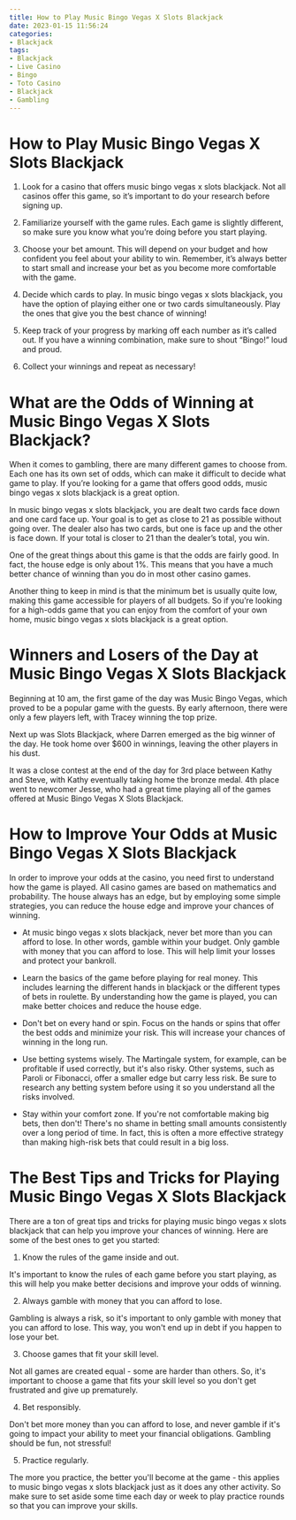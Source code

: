 ```yaml
---
title: How to Play Music Bingo Vegas X Slots Blackjack
date: 2023-01-15 11:56:24
categories:
- Blackjack
tags:
- Blackjack
- Live Casino
- Bingo
- Toto Casino
- Blackjack
- Gambling
---
```



#  How to Play Music Bingo Vegas X Slots Blackjack

1. Look for a casino that offers music bingo vegas x slots blackjack. Not all casinos offer this game, so it’s important to do your research before signing up.

2. Familiarize yourself with the game rules. Each game is slightly different, so make sure you know what you’re doing before you start playing.

3. Choose your bet amount. This will depend on your budget and how confident you feel about your ability to win. Remember, it’s always better to start small and increase your bet as you become more comfortable with the game.

4. Decide which cards to play. In music bingo vegas x slots blackjack, you have the option of playing either one or two cards simultaneously. Play the ones that give you the best chance of winning!

5. Keep track of your progress by marking off each number as it’s called out. If you have a winning combination, make sure to shout “Bingo!” loud and proud.

6. Collect your winnings and repeat as necessary!

#  What are the Odds of Winning at Music Bingo Vegas X Slots Blackjack?

When it comes to gambling, there are many different games to choose from. Each one has its own set of odds, which can make it difficult to decide what game to play. If you’re looking for a game that offers good odds, music bingo vegas x slots blackjack is a great option.

In music bingo vegas x slots blackjack, you are dealt two cards face down and one card face up. Your goal is to get as close to 21 as possible without going over. The dealer also has two cards, but one is face up and the other is face down. If your total is closer to 21 than the dealer’s total, you win.

One of the great things about this game is that the odds are fairly good. In fact, the house edge is only about 1%. This means that you have a much better chance of winning than you do in most other casino games.

Another thing to keep in mind is that the minimum bet is usually quite low, making this game accessible for players of all budgets. So if you’re looking for a high-odds game that you can enjoy from the comfort of your own home, music bingo vegas x slots blackjack is a great option.

#  Winners and Losers of the Day at Music Bingo Vegas X Slots Blackjack

Beginning at 10 am, the first game of the day was Music Bingo Vegas, which proved to be a popular game with the guests. By early afternoon, there were only a few players left, with Tracey winning the top prize.

Next up was Slots Blackjack, where Darren emerged as the big winner of the day. He took home over $600 in winnings, leaving the other players in his dust.

It was a close contest at the end of the day for 3rd place between Kathy and Steve, with Kathy eventually taking home the bronze medal. 4th place went to newcomer Jesse, who had a great time playing all of the games offered at Music Bingo Vegas X Slots Blackjack.

#  How to Improve Your Odds at Music Bingo Vegas X Slots Blackjack




In order to improve your odds at the casino, you need first to understand how the game is played. All casino games are based on mathematics and probability. The house always has an edge, but by employing some simple strategies, you can reduce the house edge and improve your chances of winning.

- At music bingo vegas x slots blackjack, never bet more than you can afford to lose. In other words, gamble within your budget. Only gamble with money that you can afford to lose. This will help limit your losses and protect your bankroll.

- Learn the basics of the game before playing for real money. This includes learning the different hands in blackjack or the different types of bets in roulette. By understanding how the game is played, you can make better choices and reduce the house edge.

- Don't bet on every hand or spin. Focus on the hands or spins that offer the best odds and minimize your risk. This will increase your chances of winning in the long run.

- Use betting systems wisely. The Martingale system, for example, can be profitable if used correctly, but it's also risky. Other systems, such as Paroli or Fibonacci, offer a smaller edge but carry less risk. Be sure to research any betting system before using it so you understand all the risks involved.

- Stay within your comfort zone. If you're not comfortable making big bets, then don't! There's no shame in betting small amounts consistently over a long period of time. In fact, this is often a more effective strategy than making high-risk bets that could result in a big loss.

#  The Best Tips and Tricks for Playing Music Bingo Vegas X Slots Blackjack

There are a ton of great tips and tricks for playing music bingo vegas x slots blackjack that can help you improve your chances of winning. Here are some of the best ones to get you started:

1. Know the rules of the game inside and out.

It's important to know the rules of each game before you start playing, as this will help you make better decisions and improve your odds of winning.

2. Always gamble with money that you can afford to lose.

Gambling is always a risk, so it's important to only gamble with money that you can afford to lose. This way, you won't end up in debt if you happen to lose your bet.

3. Choose games that fit your skill level.

Not all games are created equal - some are harder than others. So, it's important to choose a game that fits your skill level so you don't get frustrated and give up prematurely.

4. Bet responsibly.

Don't bet more money than you can afford to lose, and never gamble if it's going to impact your ability to meet your financial obligations. Gambling should be fun, not stressful!

5. Practice regularly.

The more you practice, the better you'll become at the game - this applies to music bingo vegas x slots blackjack just as it does any other activity. So make sure to set aside some time each day or week to play practice rounds so that you can improve your skills.